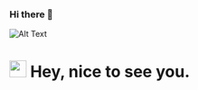 ### Hi there 👋

![Alt Text](https://emojis.slackmojis.com/emojis/images/1531849430/4246/blob-sunglasses.gif?1531849430)

<h1><img src="https://emojis.slackmojis.com/emojis/images/1531849430/4246/blob-sunglasses.gif?1531849430" width="30"/> Hey, nice to see you.</h1>

